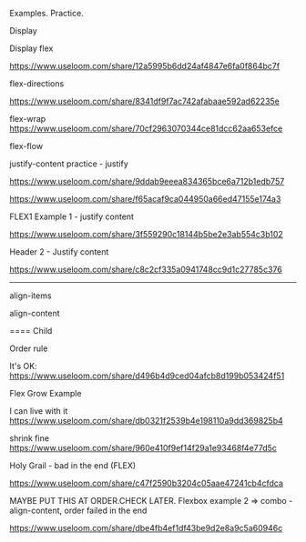 Examples. Practice.



Display

Display flex
<!-- COOL: https://www.useloom.com/share/f465fb7ff4734ef08e89f2cf8dbe1843 -->
https://www.useloom.com/share/12a5995b6dd24af4847e6fa0f864bc7f


flex-directions
<!-- Cool https://www.useloom.com/share/faa44a627a284903a1cef60d41a30b84 -->
https://www.useloom.com/share/8341df9f7ac742afabaae592ad62235e


flex-wrap
https://www.useloom.com/share/70cf2963070344ce81dcc62aa653efce




flex-flow



justify-content
practice - justify
<!-- https://www.useloom.com/share/f5f1462666b74b46ad05d108a23d617e -->


<!-- https://www.useloom.com/share/caf32d9429b14e098479e4d60495507c -->
https://www.useloom.com/share/9ddab9eeea834365bce6a712b1edb757

<!-- https://www.useloom.com/share/1b5e6602d2fd4526b4f0370e0e4abc78 -->
https://www.useloom.com/share/f65acaf9ca044950a66ed47155e174a3


FLEX1 Example 1 - justify content
<!-- https://www.useloom.com/share/02949dcfe48e41d780a73cb2f6c9810a -->
https://www.useloom.com/share/3f559290c18144b5be2e3ab554c3b102

Header 2 - Justify content
<!-- https://codepen.io/ArtTka/pen/mQbVNQ?editors=1100
https://www.useloom.com/share/bc44b25cc8cd48be8c21a8ad25b683ff

FAILED -->
https://www.useloom.com/share/c8c2cf335a0941748cc9d1c27785c376

----


align-items



align-content


====
Child



Order rule
<!-- it's OK: https://www.useloom.com/share/ddbfd010daac4a4884476c724162f5f8 -->



It's OK: https://www.useloom.com/share/d496b4d9ced04afcb8d199b053424f51



Flex Grow Example

<!-- https://www.useloom.com/share/0f5787d3d22648359cb86a15bb6afc77
https://www.useloom.com/share/fbed0d8646604b758c6475ecf7d34d77 -->


I can live with it https://www.useloom.com/share/db0321f2539b4e198110a9dd369825b4



<!-- !-- practice flex grow -->
<!-- https://www.useloom.com/share/6ba79032de7b466896da0bd73569a99b -->





<!-- flex shrink -->
<!-- https://www.useloom.com/share/2acad3a86b224b81b307f2c92737bc10 -->


<!-- Flex Shrink example - nice
https://www.useloom.com/share/794dffcc563e411b8c46df556f6a58b4 -->
shrink
fine https://www.useloom.com/share/960e410f9ef14f29a1e93468f4e77d5c






Holy Grail - bad in the end (FLEX)
<!-- https://www.useloom.com/share/167dfe14dce4415fb5fcea4c8e8b2cbf
again - last minute is bad: https://www.useloom.com/share/739c72f3d3544a248bde1374c1a6d8b1 -->

<!-- https://codepen.io/ArtTka/pen/jQNqbb?editors=1100
https://www.useloom.com/share/4ac1e6f65e8345b18a4d928075fcdf54
https://www.useloom.com/share/385d00f82dee4919a8e6fad135eaf4e3 -->


https://www.useloom.com/share/c47f2590b3204c05aae47241cb4cfdca




MAYBE PUT THIS AT ORDER.CHECK LATER.
Flexbox example 2 => combo - align-content, order
failed in the end
<!-- https://www.useloom.com/share/6163664a363045ce927b51038e408c28 -->
https://www.useloom.com/share/dbe4fb4ef1df43be9d2e8a9c5a60946c
